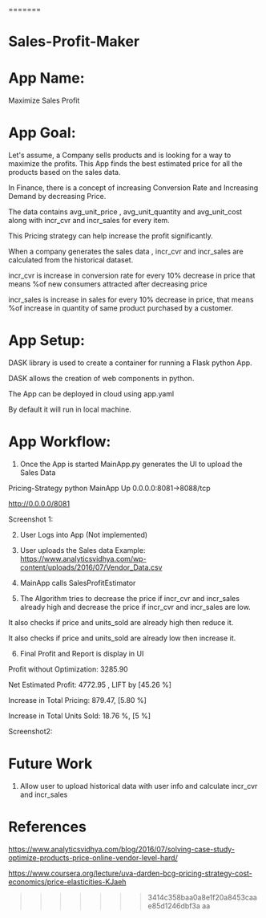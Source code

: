 
=======
# Sales-Profit-Maker

# App Name: 
Maximize Sales Profit

# App Goal: 


Let's assume, a Company sells products and is looking for a way to maximize the profits.  This App finds the best estimated price for all the products based on the sales data.

In Finance, there is a concept of increasing Conversion Rate and Increasing Demand by decreasing Price.

The data contains avg_unit_price , avg_unit_quantity and avg_unit_cost along with incr_cvr and incr_sales for every item.

This Pricing strategy can help increase the profit significantly.

When a company generates the sales data , incr_cvr  and incr_sales are calculated from the historical dataset.

incr_cvr is increase in conversion rate for every 10% decrease in price that means %of new consumers attracted after decreasing price

incr_sales is increase in sales for every 10% decrease in price, that means %of increase in quantity of same product purchased by a customer.

# App Setup:

DASK library is used to create a container for running a Flask python App. 

DASK allows the creation of web components in python. 

The App can be deployed in cloud using app.yaml

By default it will run in local machine.

# App Workflow:

1) Once the App is started MainApp.py generates the UI to upload the Sales Data

Pricing-Strategy python MainApp Up 0.0.0.0:8081->8088/tcp

http://0.0.0.0/8081

Screenshot 1: 


2) User Logs into App (Not implemented)

3) User uploads the Sales data
Example: https://www.analyticsvidhya.com/wp-content/uploads/2016/07/Vendor_Data.csv

4) MainApp calls SalesProfitEstimator

5) The Algorithm tries to decrease the price if incr_cvr and incr_sales already high and decrease the price if incr_cvr and incr_sales are low. 

It also checks if price and units_sold are already high then reduce it. 

It also checks if price and units_sold are already low then increase it.

6) Final Profit and Report is display in UI

Profit without Optimization: 3285.90

Net Estimated Profit: 4772.95 , LIFT by [45.26 %]

Increase in Total Pricing: 879.47, [5.80 %]

Increase in Total Units Sold: 18.76 %, [5 %]

Screenshot2: 

# Future Work

1) Allow user to upload historical data with user info and calculate incr_cvr and incr_sales

# References

https://www.analyticsvidhya.com/blog/2016/07/solving-case-study-optimize-products-price-online-vendor-level-hard/

https://www.coursera.org/lecture/uva-darden-bcg-pricing-strategy-cost-economics/price-elasticities-KJaeh
>>>>>>> 3414c358baa0a8e1f20a8453caae85d1246dbf3a
aa
